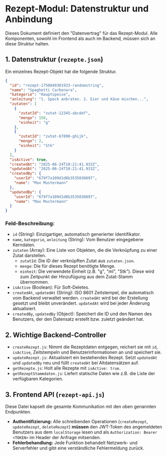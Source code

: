 # Rezept-Modul: Datenstruktur und Anbindung

Dieses Dokument definiert den "Datenvertrag" für das Rezept-Modul. Alle Komponenten, sowohl im Frontend als auch im Backend, müssen sich an diese Struktur halten.

## 1. Datenstruktur (`rezepte.json`)

Ein einzelnes Rezept-Objekt hat die folgende Struktur.

```json
{
  "id": "rezept-1750849301933-randomstring",
  "name": "Spaghetti Carbonara",
  "kategorie": "Hauptspeise",
  "anleitung": "1. Speck anbraten. 2. Eier und Käse mischen...",
  "zutaten": [
    {
      "zutatId": "zutat-12345-abcdef",
      "menge": 150,
      "einheit": "g"
    },
    {
      "zutatId": "zutat-67890-ghijk",
      "menge": 2,
      "einheit": "Stk"
    }
  ],
  "isActive": true,
  "createdAt": "2025-06-24T10:21:41.933Z",
  "updatedAt": "2025-06-24T10:21:41.933Z",
  "createdBy": {
    "userId": "679f7a109d1d8b3535030897",
    "name": "Max Mustermann"
  },
  "updatedBy": {
    "userId": "679f7a109d1d8b3535030897",
    "name": "Max Mustermann"
  }
}
```

### Feld-Beschreibung:
-   `id` (String): Einzigartiger, automatisch generierter Identifikator.
-   `name`, `kategorie`, `anleitung` (String): Vom Benutzer eingegebene Kerndaten.
-   `zutaten` (Array): Eine Liste von Objekten, die die Verknüpfung zu einer Zutat darstellen.
    -   `zutatId`: Die ID der verknüpften Zutat aus `zutaten.json`.
    -   `menge`: Die für dieses Rezept benötigte Menge.
    -   `einheit`: Die verwendete Einheit (z.B. "g", "ml", "Stk"). Diese wird zum Zeitpunkt der Hinzufügung aus dem Zutat-Stamm übernommen.
-   `isActive` (Boolean): Für Soft-Deletes.
-   `createdAt`, `updatedAt` (String): ISO 8601 Zeitstempel, die automatisch vom Backend verwaltet werden. `createdAt` wird bei der Erstellung gesetzt und bleibt unverändert. `updatedAt` wird bei jeder Änderung aktualisiert.
-   `createdBy`, `updatedBy` (Object): Speichert die ID und den Namen des Benutzers, der den Datensatz erstellt bzw. zuletzt geändert hat.

## 2. Wichtige Backend-Controller

-   `createRezept.js`: Nimmt die Rezeptdaten entgegen, reichert sie mit `id`, `isActive`, Zeitstempeln und Benutzerinformationen an und speichert sie.
-   `updateRezept.js`: Aktualisiert ein bestehendes Rezept. Setzt `updatedAt` und `updatedBy` neu und füllt `createdAt` bei Altdatensätzen auf.
-   `getRezepte.js`: Holt alle Rezepte mit `isActive: true`.
-   `getRezeptStammdaten.js`: Liefert statische Daten wie z.B. die Liste der verfügbaren Kategorien.

## 3. Frontend API (`rezept-api.js`)

Diese Datei kapselt die gesamte Kommunikation mit den oben genannten Endpunkten.
-   **Authentifizierung:** Alle schreibenden Operationen (`createRezept`, `updateRezept`, `deleteRezept`) **müssen** den JWT-Token des angemeldeten Benutzers aus dem `localStorage` lesen und als `Authorization: Bearer <TOKEN>` im Header der Anfrage mitsenden.
-   **Fehlerbehandlung:** Jede Funktion behandelt Netzwerk- und Serverfehler und gibt eine verständliche Fehlermeldung zurück. 